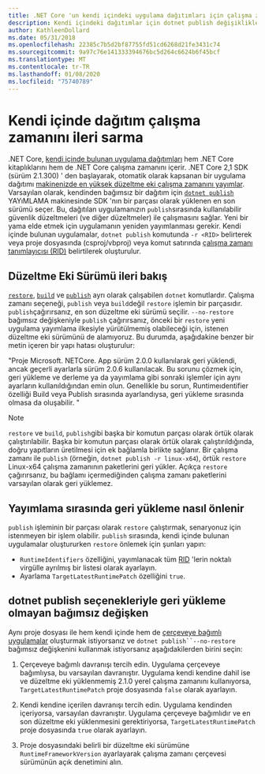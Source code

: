 ```yaml
---
title: .NET Core 'un kendi içindeki uygulama dağıtımları için çalışma zamanı ileri iletme.
description: Kendi içindeki dağıtımlar için dotnet publish değişiklikler hakkında bilgi edinin.
author: KathleenDollard
ms.date: 05/31/2018
ms.openlocfilehash: 22385c7b5d2bf87755fd51cd6268d21fe3431c74
ms.sourcegitcommit: 9a97c76e141333394676bc5d264c6624b6f45bcf
ms.translationtype: MT
ms.contentlocale: tr-TR
ms.lasthandoff: 01/08/2020
ms.locfileid: "75740789"
---
```

# <a name="self-contained-deployment-runtime-roll-forward"></a>Kendi içinde dağıtım çalışma zamanını ileri sarma

.NET Core, [kendi içinde bulunan uygulama dağıtımları](index.md) hem .NET Core kitaplıklarını hem de .NET Core çalışma zamanını içerir. .NET Core 2,1 SDK (sürüm 2.1.300) ' den başlayarak, otomatik olarak kapsanan bir uygulama dağıtımı [makinenizde en yüksek düzeltme eki çalışma zamanını yayımlar](https://github.com/dotnet/designs/pull/36). Varsayılan olarak, kendinden bağımsız bir dağıtım için [`dotnet publish`](../tools/dotnet-publish.md) YAYıMLAMA makinesinde SDK 'nın bir parçası olarak yüklenen en son sürümü seçer. Bu, dağıtılan uygulamanızın `publish`sırasında kullanılabilir güvenlik düzeltmeleri (ve diğer düzeltmeler) ile çalışmasını sağlar. Yeni bir yama elde etmek için uygulamanın yeniden yayımlanması gerekir. Kendi içinde bulunan uygulamalar, `dotnet publish` komutunda `-r <RID>` belirterek veya proje dosyasında (csproj/vbproj) veya komut satırında [çalışma zamanı tanımlayıcısı (RID)](../rid-catalog.md) belirtilerek oluşturulur.

## <a name="patch-version-roll-forward-overview"></a>Düzeltme Eki Sürümü ileri bakış

[`restore`](../tools/dotnet-restore.md), [`build`](../tools/dotnet-build.md) ve [`publish`](../tools/dotnet-publish.md) ayrı olarak çalışabilen `dotnet` komutlardır. Çalışma zamanı seçeneği, `publish` veya `build`değil `restore` işlemin bir parçasıdır. `publish`çağırırsanız, en son düzeltme eki sürümü seçilir. `--no-restore` bağımsız değişkeniyle `publish` çağırırsanız, önceki bir `restore` yeni uygulama yayımlama ilkesiyle yürütülmemiş olabileceği için, istenen düzeltme eki sürümünü de alamıyoruz. Bu durumda, aşağıdakine benzer bir metin içeren bir yapı hatası oluşturulur:

  "Proje Microsoft. NETCore. App sürüm 2.0.0 kullanılarak geri yüklendi, ancak geçerli ayarlarla sürüm 2.0.6 kullanılacak. Bu sorunu çözmek için, geri yükleme ve derleme ya da yayımlama gibi sonraki işlemler için aynı ayarların kullanıldığından emin olun. Genellikle bu sorun, Runtimeıdentifier özelliği Build veya Publish sırasında ayarlandıysa, geri yükleme sırasında olmasa da oluşabilir. "

> [!NOTE]
> `restore` ve `build`, `publish`gibi başka bir komutun parçası olarak örtük olarak çalıştırılabilir. Başka bir komutun parçası olarak örtük olarak çalıştırıldığında, doğru yapıtların üretilmesi için ek bağlamla birlikte sağlanır. Bir çalışma zamanı ile `publish` (örneğin, `dotnet publish -r linux-x64`), örtük `restore` Linux-x64 çalışma zamanının paketlerini geri yükler. Açıkça `restore` çağırırsanız, bu bağlamı içermediğinden çalışma zamanı paketlerini varsayılan olarak geri yüklemez.

## <a name="how-to-avoid-restore-during-publish"></a>Yayımlama sırasında geri yükleme nasıl önlenir

`publish` işleminin bir parçası olarak `restore` çalıştırmak, senaryonuz için istenmeyen bir işlem olabilir. `publish` sırasında, kendi içinde bulunan uygulamalar oluştururken `restore` önlemek için şunları yapın:

- `RuntimeIdentifiers` özelliğini, yayımlanacak tüm [RID](../rid-catalog.md) 'lerin noktalı virgülle ayrılmış bir listesi olarak ayarlayın.
- Ayarlama `TargetLatestRuntimePatch` özelliğini `true`.

## <a name="no-restore-argument-with-dotnet-publish-options"></a>dotnet publish seçenekleriyle geri yükleme olmayan bağımsız değişken

Aynı proje dosyası ile hem kendi içinde hem de [çerçeveye bağımlı uygulamalar](index.md) oluşturmak istiyorsanız ve `dotnet publish``--no-restore` bağımsız değişkenini kullanmak istiyorsanız aşağıdakilerden birini seçin:

1. Çerçeveye bağımlı davranışı tercih edin. Uygulama çerçeveye bağımlıysa, bu varsayılan davranıştır. Uygulama kendi kendine dahil ise ve düzeltme eki yüklenmemiş 2.1.0 yerel çalışma zamanını kullanıyorsa, `TargetLatestRuntimePatch` proje dosyasında `false` olarak ayarlayın.

2. Kendi kendine içerilen davranışı tercih edin. Uygulama kendinden içeriyorsa, varsayılan davranıştır. Uygulama çerçeveye bağımlıdır ve en son düzeltme eki yüklenmesini gerektiriyorsa, `TargetLatestRuntimePatch` proje dosyasında `true` olarak ayarlayın.

3. Proje dosyasındaki belirli bir düzeltme eki sürümüne `RuntimeFrameworkVersion` ayarlayarak çalışma zamanı çerçevesi sürümünün açık denetimini alın.
